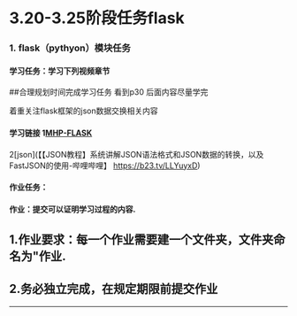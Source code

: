 # 3.20-3.25阶段任务flask

### 1. flask（pythyon）模块任务

#### 学习任务：学习下列视频章节

##合理规划时间完成学习任务 看到p30  后面内容尽量学完

着重关注flask框架的json数据交换相关内容



#### 学习链接 1[MHP-FLASK](https://b23.tv/J2bzSQj)

2[json](【【JSON教程】系统讲解JSON语法格式和JSON数据的转换，以及FastJSON的使用-哔哩哔哩】 https://b23.tv/LLYuyxD)

#### 作业任务：

#### 作业：提交可以证明学习过程的内容.

## 1.作业要求：每一个作业需要建一个文件夹，文件夹命名为"作业.

## 2.务必独立完成，在规定期限前提交作业

------------------------------------------------------------------------------------------------------------------------------
